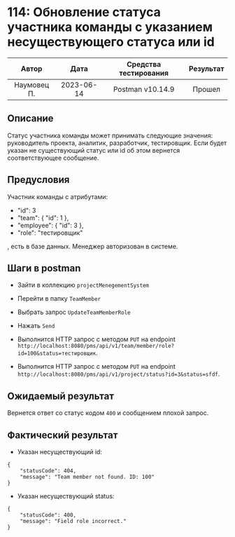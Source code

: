 # 114: Обновление статуса участника команды с указанием несуществующего статуса или id

|    Автор    |    Дата    | Средства тестирования | Результат |
|:-----------:|:----------:|:---------------------:|:---------:|
| Наумовец П. | 2023-06-14 |   Postman v10.14.9    |  Прошел   |

## Описание

Статус участника команды может принимать следующие значения: руководитель проекта, аналитик, разработчик, тестировщик.
Если будет указан не существующий статус или id об этом вернется соответствующее сообщение.

## Предусловия

Участник команды с атрибутами:

* "id": 3
* "team": {
  "id": 1
  },
* "employee": {
  "id": 3
  },
* "role": "тестировщик"

, есть в базе данных. Менеджер авторизован в системе.

## Шаги в postman

* Зайти в коллекцию `projectMenegementSystem`
* Перейти в папку `TeamMember`
* Выбрать запрос `UpdateTeamMemberRole`
* Нажать `Send`

* Выполнится HTTP запрос с методом `PUT` на endpoint `http://localhost:8080/pms/api/v1/team/member/role?id=100&status=тестировщик`. 
* Выполнится HTTP запрос с методом `PUT` на endpoint `http://localhost:8080/pms/api/v1/project/status?id=3&status=sfdf`.

## Ожидаемый результат

Вернется ответ со статус кодом `400` и сообщением плохой запрос.

## Фактический результат

* Указан несуществующий id:

```
{
    "statusCode": 404,
    "message": "Team member not found. ID: 100"
}
```

* Указан несуществующий status:

```
{
    "statusCode": 400,
    "message": "Field role incorrect."
}
```